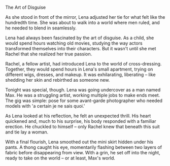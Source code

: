 The Art of Disguise

As she stood in front of the mirror, Lena adjusted her tie for what felt like the hundredth time. She was about to walk into a world where men ruled, and he needed to blend in seamlessly.

Lena had always been fascinated by the art of disguise. As a child, she would spend hours watching old movies, studying the way actors transformed themselves into their characters. But it wasn't until she met Rachel that she realized her true passion.

Rachel, a fellow artist, had introduced Lena to the world of cross-dressing. Together, they would spend hours in Lena's small apartment, trying on different wigs, dresses, and makeup. It was exhilarating, liberating – like shedding her skin and rebirthed as someone new.

Tonight was special, though. Lena was going undercover as a man named Max. He was a struggling artist, working multiple jobs to make ends meet. The gig was simple: pose for some avant-garde photographer who needed models with 'a certain je ne sais quoi.'

As Lena looked at his reflection, he felt an unexpected thrill. His heart quickened and, much to his surprise, his body responded with a familiar erection. He chuckled to himself – only Rachel knew that beneath this suit and tie lay a woman.

With a final flourish, Lena smoothed out the mini skirt hidden under his pants. A thong caught his eye, momentarily flashing between two layers of fabric before disappearing from view. With a grin, he set off into the night, ready to take on the world – or at least, Max's world.


